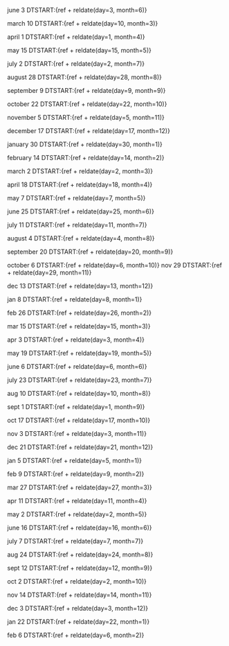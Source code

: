 june 3
DTSTART:{ref + reldate(day=3, month=6)}

march 10
DTSTART:{ref + reldate(day=10, month=3)}

april 1
DTSTART:{ref + reldate(day=1, month=4)}

may 15
DTSTART:{ref + reldate(day=15, month=5)}

july 2
DTSTART:{ref + reldate(day=2, month=7)}

august 28
DTSTART:{ref + reldate(day=28, month=8)}

september 9
DTSTART:{ref + reldate(day=9, month=9)}

october 22
DTSTART:{ref + reldate(day=22, month=10)}

november 5
DTSTART:{ref + reldate(day=5, month=11)}

december 17
DTSTART:{ref + reldate(day=17, month=12)}

january 30
DTSTART:{ref + reldate(day=30, month=1)}

february 14
DTSTART:{ref + reldate(day=14, month=2)}

march 2
DTSTART:{ref + reldate(day=2, month=3)}

april 18
DTSTART:{ref + reldate(day=18, month=4)}

may 7
DTSTART:{ref + reldate(day=7, month=5)}

june 25
DTSTART:{ref + reldate(day=25, month=6)}

july 11
DTSTART:{ref + reldate(day=11, month=7)}

august 4
DTSTART:{ref + reldate(day=4, month=8)}

september 20
DTSTART:{ref + reldate(day=20, month=9)}

october 6
DTSTART:{ref + reldate(day=6, month=10)}
nov 29
DTSTART:{ref + reldate(day=29, month=11)}

dec 13
DTSTART:{ref + reldate(day=13, month=12)}

jan 8
DTSTART:{ref + reldate(day=8, month=1)}

feb 26
DTSTART:{ref + reldate(day=26, month=2)}

mar 15
DTSTART:{ref + reldate(day=15, month=3)}

apr 3
DTSTART:{ref + reldate(day=3, month=4)}

may 19
DTSTART:{ref + reldate(day=19, month=5)}

june 6
DTSTART:{ref + reldate(day=6, month=6)}

july 23
DTSTART:{ref + reldate(day=23, month=7)}

aug 10
DTSTART:{ref + reldate(day=10, month=8)}

sept 1
DTSTART:{ref + reldate(day=1, month=9)}

oct 17
DTSTART:{ref + reldate(day=17, month=10)}

nov 3
DTSTART:{ref + reldate(day=3, month=11)}

dec 21
DTSTART:{ref + reldate(day=21, month=12)}

jan 5
DTSTART:{ref + reldate(day=5, month=1)}

feb 9
DTSTART:{ref + reldate(day=9, month=2)}

mar 27
DTSTART:{ref + reldate(day=27, month=3)}

apr 11
DTSTART:{ref + reldate(day=11, month=4)}

may 2
DTSTART:{ref + reldate(day=2, month=5)}

june 16
DTSTART:{ref + reldate(day=16, month=6)}

july 7
DTSTART:{ref + reldate(day=7, month=7)}

aug 24
DTSTART:{ref + reldate(day=24, month=8)}

sept 12
DTSTART:{ref + reldate(day=12, month=9)}

oct 2
DTSTART:{ref + reldate(day=2, month=10)}

nov 14
DTSTART:{ref + reldate(day=14, month=11)}

dec 3
DTSTART:{ref + reldate(day=3, month=12)}

jan 22
DTSTART:{ref + reldate(day=22, month=1)}

feb 6
DTSTART:{ref + reldate(day=6, month=2)}